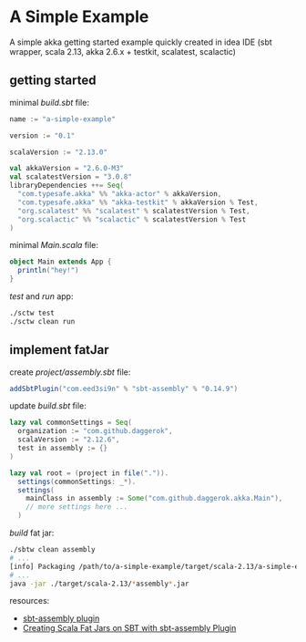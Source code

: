 # A Simple Example
A simple akka getting started example quickly created in idea IDE (sbt wrapper, scala 2.13, akka 2.6.x + testkit, scalatest, scalactic)

## getting started

minimal _build.sbt_ file:

```scala
name := "a-simple-example"

version := "0.1"

scalaVersion := "2.13.0"

val akkaVersion = "2.6.0-M3"
val scalatestVersion = "3.0.8"
libraryDependencies ++= Seq(
  "com.typesafe.akka" %% "akka-actor" % akkaVersion,
  "com.typesafe.akka" %% "akka-testkit" % akkaVersion % Test,
  "org.scalatest" %% "scalatest" % scalatestVersion % Test,
  "org.scalactic" %% "scalactic" % scalatestVersion % Test
)
```

minimal _Main.scala_ file:

```scala
object Main extends App {
  println("hey!")
}
```

_test_ and _run_ app:

```bash
./sctw test
./sctw clean run
```

## implement fatJar

create _project/assembly.sbt_ file:

```scala
addSbtPlugin("com.eed3si9n" % "sbt-assembly" % "0.14.9")
```

update _build.sbt_ file:

```scala
lazy val commonSettings = Seq(
  organization := "com.github.daggerok",
  scalaVersion := "2.12.6",
  test in assembly := {}
)

lazy val root = (project in file(".")).
  settings(commonSettings: _*).
  settings(
    mainClass in assembly := Some("com.github.daggerok.akka.Main"),
    // more settings here ...
  )
```

_build_ fat jar:

```bash
./sbtw clean assembly
# ...
[info] Packaging /path/to/a-simple-example/target/scala-2.13/a-simple-example-assembly-0.1.jar ...
# ...
java -jar ./target/scala-2.13/*assembly*.jar
```

resources:

* [sbt-assembly plugin](https://github.com/sbt/sbt-assembly)
* [Creating Scala Fat Jars on SBT with sbt-assembly Plugin](http://queirozf.com/entries/creating-scala-fat-jars-for-spark-on-sbt-with-sbt-assembly-plugin)
